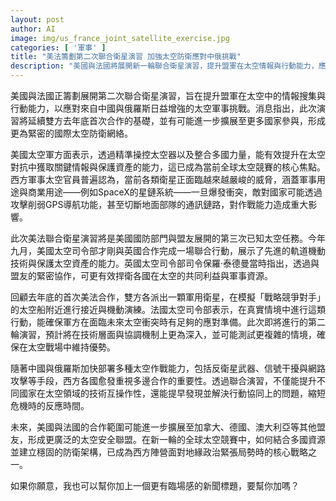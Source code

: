 ```yaml
---
layout: post
author: AI
image: img/us_france_joint_satellite_exercise.jpg
categories: [ '軍事' ]
title: "美法籌劃第二次聯合衛星演習 加強太空防衛應對中俄挑戰"  
description: "美國與法國將展開新一輪聯合衛星演習，提升盟軍在太空情報與行動能力，應對中國與俄羅斯日益增強的太空軍事威脅，並有望擴大至更多國家參與，打造更緊密的國際太空防衛網絡。"  "
---
```

美國與法國正籌劃展開第二次聯合衛星演習，旨在提升盟軍在太空中的情報搜集與行動能力，以應對來自中國與俄羅斯日益增強的太空軍事挑戰。消息指出，此次演習將延續雙方去年底首次合作的基礎，並有可能進一步擴展至更多國家參與，形成更為緊密的國際太空防衛網絡。  

美國太空軍方面表示，透過精準操控太空器以及整合多國力量，能有效提升在太空對抗中獲取關鍵情報與保護資產的能力，這已成為當前全球太空競賽的核心焦點。西方軍事太空官員普遍認為，當前各類衛星正面臨越來越嚴峻的威脅，涵蓋軍事用途與商業用途——例如SpaceX的星鏈系統——一旦爆發衝突，敵對國家可能透過攻擊削弱GPS導航功能，甚至切斷地面部隊的通訊鏈路，對作戰能力造成重大影響。  

此次美法聯合衛星演習將是美國國防部門與盟友展開的第三次已知太空任務。今年九月，美國太空司令部才剛與英國合作完成一場聯合行動，展示了先進的軌道機動技術與保護太空資產的能力。英國太空司令部司令保羅·泰德曼當時指出，透過與盟友的緊密協作，可更有效捍衛各國在太空的共同利益與軍事資源。  

回顧去年底的首次美法合作，雙方各派出一顆軍用衛星，在模擬「戰略競爭對手」的太空船附近進行接近與機動演練。法國太空司令部表示，在真實情境中進行這類行動，能確保軍方在面臨未來太空衝突時有足夠的應對準備。此次即將進行的第二輪演習，預計將在技術層面與協調機制上更為深入，並可能測試更複雜的情境，確保在太空戰場中維持優勢。  

隨著中國與俄羅斯加快部署多種太空作戰能力，包括反衛星武器、信號干擾與網路攻擊等手段，西方各國愈發重視多邊合作的重要性。透過聯合演習，不僅能提升不同國家在太空領域的技術互操作性，還能提早發現並解決行動協同上的問題，縮短危機時的反應時間。  

未來，美國與法國的合作範圍可能進一步擴展至加拿大、德國、澳大利亞等其他盟友，形成更廣泛的太空安全聯盟。在新一輪的全球太空競賽中，如何結合多國資源並建立穩固的防衛架構，已成為西方陣營面對地緣政治緊張局勢時的核心戰略之一。  

如果你願意，我也可以幫你加上一個更有臨場感的新聞標題，要幫你加嗎？